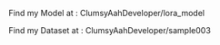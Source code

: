 Find my Model at : 
ClumsyAahDeveloper/lora_model

Find my Dataset at : 
ClumsyAahDeveloper/sample003
